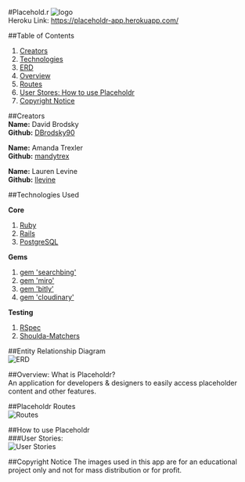 #Placehold.r
![logo](http://i.imgur.com/X9WVOuG.png?1)  
Heroku Link: https://placeholdr-app.herokuapp.com/  

##Table of Contents  
1. [Creators](#creators)  
2. [Technologies](#technologies-used)  
3. [ERD](#entity-relationship-diagram)  
4. [Overview](#overview-what-is-placeholdr)  
5. [Routes](#placeholdr-routes)  
6. [User Stores: How to use Placeholdr](#user-stories)  
7. [Copyright Notice](#copyright-notice) 


##Creators  
**Name:** David Brodsky  
**Github:** [DBrodsky90](https://github.com/DBrodsky90)  

**Name:** Amanda Trexler  
**Github:** [mandytrex](https://github.com/mandytrex)  

**Name:** Lauren Levine  
**Github:** [llevine](https://github.com/llevine)  

##Technologies Used

**Core**  
1. [Ruby](https://github.com/ruby/ruby)  
2. [Rails](https://github.com/rails/rails)  
3. [PostgreSQL](https://github.com/postgres/postgres)  
  
**Gems**  
1. [gem 'searchbing'](https://github.com/rcullito/searchbing)  
2. [gem 'miro'](https://github.com/jonbuda/miro)  
3. [gem 'bitly'](https://github.com/philnash/bitly)  
4. [gem 'cloudinary'](https://github.com/cloudinary/cloudinary_gem)  
  
**Testing**  
1. [RSpec](https://github.com/rspec/rspec)  
2. [Shoulda-Matchers](https://github.com/thoughtbot/shoulda-matchers)  


##Entity Relationship Diagram  
![ERD](http://i.imgur.com/REohJ9O.png)  

##Overview: What is Placeholdr?  
An application for developers & designers to easily access placeholder content and other features.


##Placeholdr Routes  
![Routes](http://i.imgur.com/kcX3gja.png)  

##How to use Placeholdr  
###User Stories:  
![User Stories](http://i.imgur.com/wvvb8UE.png)  

##Copyright Notice
The images used in this app are for an educational project only and not for mass distribution or for profit.

